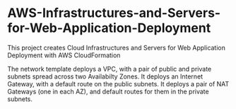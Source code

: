 # AWS-Infrastructures-and-Servers-for-Web-Application-Deployment
This project creates Cloud Infrastructures and Servers for Web Application Deployment with AWS CloudFormation

The network template deploys a VPC, with a pair of public and private subnets spread 
across two Availabilty Zones. 
It deploys an Internet Gateway, with a default 
route on the public subnets. 
It deploys a pair of NAT Gateways (one in each AZ), 
and default routes for them in the private subnets.
